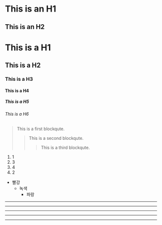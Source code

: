 This is  an H1
==============
This is an H2
-------------
# This is a H1
## This is a H2
### This is a H3
#### This is a H4
##### This is a H5
###### This is a H6
> This is a first blockqute.
>	> This is a second blockqute.
>	>	> This is a third blockqute.
1. 1
3. 3
4. 4
2. 2
* 빨강
  * 녹색
    * 파랑
* * *
***
*****
- - -
-----------------------------
